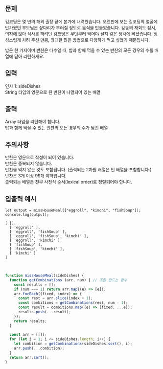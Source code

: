 ## 문제
김코딩은 몇 년의 해외 출장 끝에 본가에 내려왔습니다. 오랜만에 보는 김코딩의 얼굴에 반가웠던 부모님은 상다리가 부러질 정도로 음식을 만들었습니다. 감동의 재회도 잠시,  
의자에 앉아 식사를 하려던 김코딩은 무엇부터 먹어야 될지 깊은 생각에 빠졌습니다. 정성스럽게 차려 주신 만큼, 최대한 많은 방법으로 다양하게 먹고 싶었기 때문입니다.  

밥은 한 가지이며 반찬은 다수일 때, 밥과 함께 먹을 수 있는 반찬의 모든 경우의 수를 배열에 담아 리턴하세요.  

## 입력
인자 1: sideDishes  
String 타입의 영문으로 된 반찬이 나열되어 있는 배열  
## 출력
Array 타입을 리턴해야 합니다.  
밥과 함께 먹을 수 있는 반찬의 모든 경우의 수가 담긴 배열  
## 주의사항
반찬은 영문으로 작성이 되어 있습니다.  
반찬은 중복되지 않습니다.  
반찬을 먹지 않는 것도 포함됩니다. (출력되는 2차원 배열은 빈 배열을 포함합니다.)  
반찬은 3개 이상 99개 이하입니다.  
출력되는 배열은 전부 사전식 순서(lexical order)로 정렬되어야 합니다.    
## 입출력 예시
```
let output = missHouseMeal(["eggroll", "kimchi", "fishSoup"]);  
console.log(output);  

[ [], 
  [ 'eggroll' ], 
  [ 'eggroll', 'fishSoup' ], 
  [ 'eggroll', 'fishSoup', 'kimchi' ], 
  [ 'eggroll', 'kimchi' ], 
  [ 'fishSoup' ], 
  [ 'fishSoup', 'kimchi' ], 
  [ 'kimchi' ]
] 
```
<br/>

```javascript
function missHouseMeal(sideDishes) {
  function getCombinations (arr, num) { // 조합 만드는 함수
    const results = [];
    if (num === 1) return arr.map((e) => [e]);
    arr.forEach((fixed, index) => {
      const rest = arr.slice(index + 1);
      const combitions = getCombinations(rest, num - 1);
      const result = combitions.map((e) => [fixed, ...e]);
      results.push(...result);
    });
    return results;
  }
  
  const arr = [[]];
  for (let i = 1; i <= sideDishes.length; i++) {
    let combition = getCombinations(sideDishes.sort(), i);
    arr.push(...combition);
  }
  return arr.sort();
}
```

